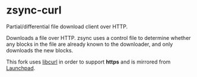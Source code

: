# zsync-curl

Partial/differential file download client over HTTP.

Downloads a file over HTTP. zsync uses a control file to determine whether any blocks in the file are already known to the downloader, and only downloads the new blocks. 

This fork uses [libcurl](http://curl.haxx.se/libcurl/) in order to support __https__ and is mirrored from [Launchpad](https://launchpad.net/zsync-curl).

